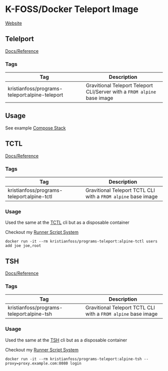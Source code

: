 # K-FOSS/Docker Teleport Image

[Website](https://gravitational.com/teleport/)

## Telelport

[Docs/Reference](https://gravitational.com/teleport/docs/cli-docs/#teleport)

### Tags

| Tag                                            | Description                                                              |
| ---------------------------------------------- | ------------------------------------------------------------------------ |
| kristianfoss/programs-teleport:alpine-teleport | Gravitional Teleport Teleport CLI/Server with a `FROM alpine` base image |

## Usage

See example [Compose Stack](https://github.com/K-FOSS/Docker/tree/master/Stacks/Compose/TeleportAIO)

## TCTL

[Docs/Reference](https://gravitational.com/teleport/docs/cli-docs/#tctl)

### Tags

| Tag                                        | Description                                                   |
| ------------------------------------------ | ------------------------------------------------------------- |
| kristianfoss/programs-teleport:alpine-tctl | Gravitional Teleport TCTL CLI with a `FROM alpine` base image |

### Usage

Used the same at the [TCTL](https://gravitational.com/teleport/docs/cli-docs/#tctl) cli but as a disposable container

Checkout my [Runner Script System](https://github.com/K-FOSS/Docker/blob/master/Scripts/bin/tctl)

```
docker run -it --rm kristianfoss/programs-teleport:alpine-tctl users add joe joe,root
```

## TSH

[Docs/Reference](https://gravitational.com/teleport/docs/cli-docs/#tsh)

### Tags

| Tag                                       | Description                                                   |
| ----------------------------------------- | ------------------------------------------------------------- |
| kristianfoss/programs-teleport:alpine-tsh | Gravitional Teleport TCTL CLI with a `FROM alpine` base image |

### Usage

Used the same at the [TSH](https://gravitational.com/teleport/docs/cli-docs/#tsh) cli but as a disposable container

Checkout my [Runner Script System](https://github.com/K-FOSS/Docker/blob/master/Scripts/bin/tsh)

```
docker run -it --rm kristianfoss/programs-teleport:alpine-tsh --proxy=proxy.example.com:8080 login
```
